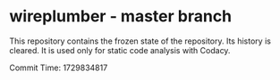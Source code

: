 # wireplumber - master branch

This repository contains the frozen state of the repository.
Its history is cleared. It is used only for static code
analysis with Codacy.

Commit Time: 1729834817